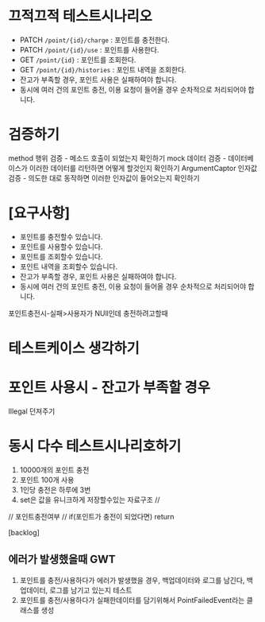 # 끄적끄적 테스트시나리오
- PATCH  `/point/{id}/charge` : 포인트를 충전한다.
- PATCH `/point/{id}/use` : 포인트를 사용한다.
- GET `/point/{id}` : 포인트를 조회한다.
- GET `/point/{id}/histories` : 포인트 내역을 조회한다.
- 잔고가 부족할 경우, 포인트 사용은 실패하여야 합니다.
- 동시에 여러 건의 포인트 충전, 이용 요청이 들어올 경우 순차적으로 처리되어야 합니다.

# 검증하기
method 행위 검증 - 메소드 호출이 되었는지 확인하기
mock 데이터 검증 - 데이터베이스가 이러한 데이터를 리턴하면 어떻게 할것인지 확인하기
ArgumentCaptor 인자값 검증 - 의도한 대로 동작하면 이러한 인자값이 들어오는지 확인하기


# [요구사항]
* 포인트를 충전할수 있습니다.
* 포인트를 사용할수 있습니다.
* 포인트를 조회할수 있습니다.
* 포인트 내역을 조회할수 있습니다.
* 잔고가 부족할 경우, 포인트 사용은 실패하여야 합니다.
* 동시에 여러 건의 포인트 충전, 이용 요청이 들어올 경우 순차적으로 처리되어야 합니다.

포인트충전시-실패>사용자가 NUll인데 충전하려고할때
# 테스트케이스 생각하기

# 포인트 사용시 - 잔고가 부족할 경우
Illegal 던져주기

#  동시 다수 테스트시나리호하기
1. 10000개의 포인트 충전
2. 포인트 100개 사용
3. 1인당 충전은 하루에 3번
4. set은 값을 유니크하게 저장할수있는 자료구조
//

// 포인트충전여부
// if(포인트가 충전이 되었다면) return


[backlog]
## 에러가 발생했을때 GWT
1. 포인트를 충전/사용하다가 에러가 발생했을 경우, 백업데이터와 로그를 남긴다, 백업데이터, 로그를 남기고 있는지 테스트
2. 포인트를 충전/사용하다가 실패한데이터를 담기위해서 PointFailedEvent라는 클래스를 생성